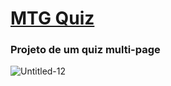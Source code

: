 # [MTG Quiz]( https://piicareta.github.io/mtg.quiz/)

<h3>Projeto de um quiz multi-page</h3> 

![Untitled-12](https://user-images.githubusercontent.com/108621847/180692875-2b533b89-a052-401b-b42a-cfff6bc27281.jpg)
